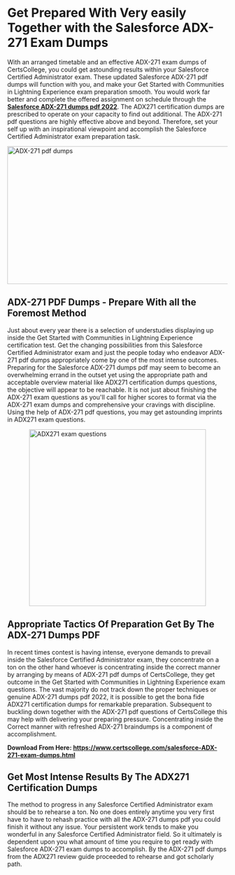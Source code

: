 <h1><strong>Get Prepared With Very easily Together with the Salesforce ADX-271 Exam Dumps&nbsp;</strong></h1>
<p><span style="font-weight: 400;">With an arranged timetable and an effective  ADX-271 exam dumps of CertsCollege, you could get astounding results within your Salesforce Certified Administrator exam. These updated Salesforce ADX-271 pdf dumps will function with you, and make your Get Started with Communities in Lightning Experience exam preparation smooth. You would work far better and complete the offered assignment on schedule through the <strong><a href="https://www.certscollege.com/salesforce-ADX-271-exam-dumps.html">Salesforce ADX-271 dumps pdf 2022</a></strong>. The ADX271 certification dumps are prescribed to operate on your capacity to find out additional. The  ADX-271 pdf questions are highly effective above and beyond. Therefore, set your self up with an inspirational viewpoint and accomplish the Salesforce Certified Administrator exam preparation task.&nbsp;</span></p>
<p><span style="font-weight: 400;"><img style="display: block; margin-left: auto; margin-right: auto;" src="https://i.ibb.co/CPDK3ps/Yellow-and-Blue-Initiative-Blog-Banner.png" alt="ADX-271 pdf dumps" width="559" height="315" /></span></p>
<h2><strong>ADX-271 PDF Dumps - Prepare With all the Foremost Method</strong></h2>
<p><span style="font-weight: 400;">Just about every year there is a selection of understudies displaying up inside the Get Started with Communities in Lightning Experience certification test. Get the changing possibilities from this Salesforce Certified Administrator exam and just the people today who endeavor ADX-271 pdf dumps appropriately come by one of the most intense outcomes. Preparing for the Salesforce ADX-271 dumps pdf may seem to become an overwhelming errand in the outset yet using the appropriate path and acceptable overview material like ADX271 certification dumps questions, the objective will appear to be reachable. It is not just about finishing the ADX-271 exam questions as you'll call for higher scores to format via the ADX-271 exam dumps and comprehensive your cravings with discipline. Using the help of ADX-271 pdf questions, you may get astounding imprints in ADX271 exam questions.</span></p>
<p><span style="font-weight: 400;"><a href="https://tinyurl.com/ycd6m2dk"><img style="display: block; margin-left: auto; margin-right: auto;" src="https://i.ibb.co/9tMrhdY/Teacher-Appreciation-Invitation.png" alt="ADX271 exam questions " width="404" height="404" /></a></span></p>
<h2><strong>Appropriate Tactics Of Preparation Get By The ADX-271 Dumps PDF</strong></h2>
<p><span style="font-weight: 400;">In recent times contest is having intense, everyone demands to prevail inside the Salesforce Certified Administrator exam, they concentrate on a ton on the other hand whoever is concentrating inside the correct manner by arranging by means of ADX-271 pdf dumps of CertsCollege, they get outcome in the Get Started with Communities in Lightning Experience exam questions. The vast majority do not track down the proper techniques or genuine ADX-271 dumps pdf 2022, it is possible to get the bona fide ADX271 certification dumps for remarkable preparation. Subsequent to buckling down together with the  ADX-271 pdf questions of CertsCollege this may help with delivering your preparing pressure. Concentrating inside the Correct manner with refreshed ADX-271 braindumps is a component of accomplishment.</span></p>
<p><span style="font-weight: 400;"><strong>Download From Here: <a href="https://www.certscollege.com/salesforce-ADX-271-exam-dumps.html">https://www.certscollege.com/salesforce-ADX-271-exam-dumps.html</a></strong></span></p>
<h2><strong>Get Most Intense Results By The ADX271 Certification Dumps</strong></h2>
<p><span style="font-weight: 400;">The method to progress in any Salesforce Certified Administrator exam should be to rehearse a ton. No one does entirely anytime you very first have to have to rehash practice with all the ADX-271 dumps pdf you could finish it without any issue. Your persistent work tends to make you wonderful in any Salesforce Certified Administrator field. So it ultimately is dependent upon you what amount of time you require to get ready with Salesforce ADX-271 exam dumps to accomplish. By the ADX-271 pdf dumps from the ADX271 review guide proceeded to rehearse and got scholarly path.</span></p>
